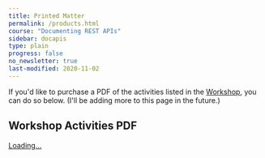 ```yaml
---
title: Printed Matter
permalink: /products.html
course: "Documenting REST APIs"
sidebar: docapis
type: plain
progress: false
no_newsletter: true
last-modified: 2020-11-02
---
```


If you'd like to purchase a PDF of the activities listed in the [Workshop](workshop.html), you can do so below. (I'll be adding more to this page in the future.)

## Workshop Activities PDF

<script src="https://gumroad.com/js/gumroad-embed.js"></script>
<div class="gumroad-product-embed" data-gumroad-product-id="apiworkshopactivities"><a href="https://gumroad.com/l/apiworkshopactivities">Loading...</a></div>
